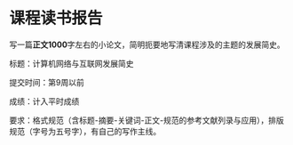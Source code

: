 # 课程读书报告

写一篇**正文1000**字左右的小论文，简明扼要地写清课程涉及的主题的发展简史。

标题：计算机网络与互联网发展简史

提交时间：第9周以前

成绩：计入平时成绩

要求：格式规范（含标题-摘要-关键词-正文-规范的参考文献列录与应用），排版规范（字号为五号字），有自己的写作主线。